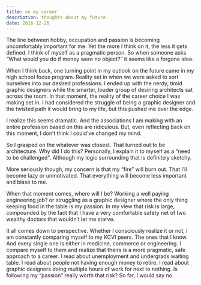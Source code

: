 ```yaml
---
title: on my career
description: thoughts about my future
date: 2016-12-20
---
```


The line between hobby, occupation and passion is becoming uncomfortably important for me. Yet the more I think on it, the less it gets defined. I think of myself as a pragmatic person. So when someone asks “What would you do if money were no object?” it seems like a forgone idea.

When I think back, one turning point in my outlook on the future came in my high school focus program. Reality set in when we were asked to sort ourselves into our desired professions. I ended up with the nerdy, timid graphic designers while the smarter, louder group of desiring architects sat across the room. In that moment, the reality of the career choice I was making set in. I had considered the struggle of being a graphic designer and the twisted path it would bring to my life, but this pushed me over the edge.

I realize this seems dramatic. And the associations I am making with an entire profession based on this are ridiculous. But, even reflecting back on this moment, I don’t think I could’ve changed my mind.

So I grasped on the whatever was closest. That turned out to be architecture. Why did I do this? Personally, I explain it to myself as a "need to be challenged". Although my logic surrounding that is definitely sketchy.

More seriously though, my concern is that my “fire” will burn out. That I’ll become lazy or unmotivated. That everything will become less important and blasé to me.

When that moment comes, where will I be? Working a well paying engineering job? or struggling as a graphic designer where the only thing keeping food in the table is my passion. In my view that risk is large, compounded by the fact that I have a very comfortable safety net of two wealthy doctors that wouldn’t let me starve.

It all comes down to perspective. Whether I consciously realize it or not, I am constantly comparing myself to my KCVI peers. The ones that I know. And every single one is either in medicine, commerce or engineering. I compare myself to them and realize that theirs is a more pragmatic, safe approach to a career. I read about unemployment and undergrads waiting table. I read about people not having enough money to retire. I read about graphic designers doing multiple hours of work for next to nothing. Is following my “passion” really worth that risk? So far, I would say no.
